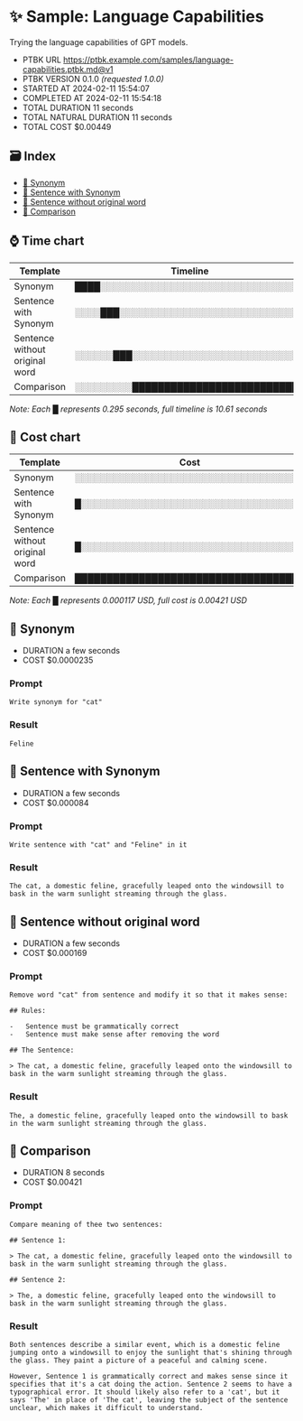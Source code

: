 # ✨ Sample: Language Capabilities

Trying the language capabilities of GPT models.

-   PTBK URL https://ptbk.example.com/samples/language-capabilities.ptbk.md@v1
-   PTBK VERSION 0.1.0 _(requested 1.0.0)_
-   STARTED AT 2024-02-11 15:54:07
-   COMPLETED AT 2024-02-11 15:54:18
-   TOTAL DURATION 11 seconds
-   TOTAL NATURAL DURATION 11 seconds
-   TOTAL COST $0.00449

## 🗃 Index

-   [💬 Synonym](#-synonym)
-   [💬 Sentence with Synonym](#-sentence-with-synonym)
-   [💬 Sentence without original word](#-sentence-without-original-word)
-   [💬 Comparison](#-comparison)

## ⌚ Time chart

| Template                       | Timeline                             |
| ------------------------------ | ------------------------------------ |
| Synonym                        | ████░░░░░░░░░░░░░░░░░░░░░░░░░░░░░░░░ |
| Sentence with Synonym          | ░░░░███░░░░░░░░░░░░░░░░░░░░░░░░░░░░░ |
| Sentence without original word | ░░░░░░███░░░░░░░░░░░░░░░░░░░░░░░░░░░ |
| Comparison                     | ░░░░░░░░░███████████████████████████ |

_Note: Each █ represents 0.295 seconds, full timeline is 10.61 seconds_

## 💸 Cost chart

| Template                       | Cost                                 |
| ------------------------------ | ------------------------------------ |
| Synonym                        | ░░░░░░░░░░░░░░░░░░░░░░░░░░░░░░░░░░░░ |
| Sentence with Synonym          | █░░░░░░░░░░░░░░░░░░░░░░░░░░░░░░░░░░░ |
| Sentence without original word | █░░░░░░░░░░░░░░░░░░░░░░░░░░░░░░░░░░░ |
| Comparison                     | ████████████████████████████████████ |

_Note: Each █ represents 0.000117 USD, full cost is 0.00421 USD_

## 💬 Synonym

-   DURATION a few seconds
-   COST $0.0000235

### Prompt

```
Write synonym for "cat"
```

### Result

```
Feline
```

## 💬 Sentence with Synonym

-   DURATION a few seconds
-   COST $0.000084

### Prompt

```
Write sentence with "cat" and "Feline" in it
```

### Result

```
The cat, a domestic feline, gracefully leaped onto the windowsill to bask in the warm sunlight streaming through the glass.
```

## 💬 Sentence without original word

-   DURATION a few seconds
-   COST $0.000169

### Prompt

```
Remove word "cat" from sentence and modify it so that it makes sense:

## Rules:

-   Sentence must be grammatically correct
-   Sentence must make sense after removing the word

## The Sentence:

> The cat, a domestic feline, gracefully leaped onto the windowsill to bask in the warm sunlight streaming through the glass.
```

### Result

```
The, a domestic feline, gracefully leaped onto the windowsill to bask in the warm sunlight streaming through the glass.
```

## 💬 Comparison

-   DURATION 8 seconds
-   COST $0.00421

### Prompt

```
Compare meaning of thee two sentences:

## Sentence 1:

> The cat, a domestic feline, gracefully leaped onto the windowsill to bask in the warm sunlight streaming through the glass.

## Sentence 2:

> The, a domestic feline, gracefully leaped onto the windowsill to bask in the warm sunlight streaming through the glass.
```

### Result

```
Both sentences describe a similar event, which is a domestic feline jumping onto a windowsill to enjoy the sunlight that's shining through the glass. They paint a picture of a peaceful and calming scene.

However, Sentence 1 is grammatically correct and makes sense since it specifies that it's a cat doing the action. Sentence 2 seems to have a typographical error. It should likely also refer to a 'cat', but it says 'The' in place of 'The cat', leaving the subject of the sentence unclear, which makes it difficult to understand.
```
